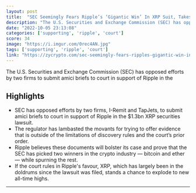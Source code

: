 ```yaml
---
layout: post
title:  "SEC Seemingly Fears Ripple’s ‘Gigantic Win’ In XRP Suit, Takes Shot At Firms Supporting Ripple"
description: "The U.S. Securities and Exchange Commission (SEC) has opposed efforts by two firms to submit amici briefs to court in support of Ripple in the"
date: "2022-10-05 23:13:08"
categories: ['supporting', 'ripple', 'court']
score: 34
image: "https://i.imgur.com/0rec4AN.jpg"
tags: ['supporting', 'ripple', 'court']
link: "https://zycrypto.com/sec-seemingly-fears-ripples-gigantic-win-in-xrp-suit-takes-shot-at-firms-supporting-ripple/?amp"
---
```


The U.S. Securities and Exchange Commission (SEC) has opposed efforts by two firms to submit amici briefs to court in support of Ripple in the

## Highlights

- SEC has opposed efforts by two firms, I-Remit and TapJets, to submit amici briefs to court in support of Ripple in the $1.3bn XRP securities lawsuit.
- The regulator has lambasted the movants for trying to offer evidence that is outside of the limitations of discovery rules and the court’s prior order.
- Ripple believes these documents will bolster its case and prove that the SEC has picked two winners in the crypto industry — bitcoin and ether — while spurning the rest.
- If the court rules in Ripple's favour, XRP, which has largely been in the doldrums since the lawsuit was filed, stands a chance to explode to new all-time highs.

---
